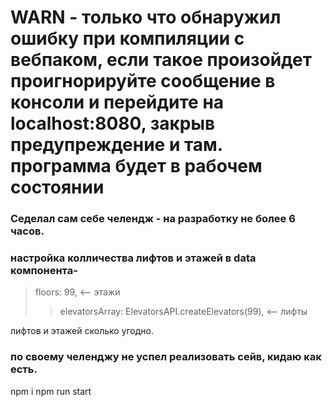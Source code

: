 # WARN -  только что обнаружил ошибку при компиляции с вебпаком, если такое произойдет проигнорируйте сообщение в консоли и перейдите на localhost:8080, закрыв предупреждение и там. программа будет в рабочем состоянии

### Седелал сам себе челендж - на разработку не более 6 часов.
### настройка колличества лифтов и этажей в data компонента-
> floors: 99, <-- этажи
>> elevatorsArray: ElevatorsAPI.createElevators(99), <-- лифты


лифтов и этажей сколько угодно.
### по своему челенджу не успел реализовать сейв, кидаю как есть.

npm i
npm run start
